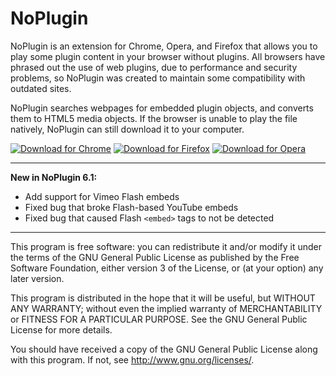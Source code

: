 NoPlugin
================
NoPlugin is an extension for Chrome, Opera, and Firefox that allows you to play some plugin content in your browser without plugins. All browsers have phrased out the use of web plugins, due to performance and security problems, so NoPlugin was created to maintain some compatibility with outdated sites.

NoPlugin searches webpages for embedded plugin objects, and converts them to HTML5 media objects. If the browser is unable to play the file natively, NoPlugin can still download it to your computer.

[![Download for Chrome](https://corbin.io/img/chrome-button.png)](https://chrome.google.com/webstore/detail/noplugin-previously-quick/llpahfhchhlfdigfpeimeagojnkgeice) [![Download for Firefox](https://corbin.io/img/firefox-button.png)](https://addons.mozilla.org/en-US/firefox/addon/noplugin/) [![Download for Opera](https://corbin.io/img/opera-button.png)](https://addons.opera.com/en/extensions/details/noplugin/)

---------------------------------------------------------

**New in NoPlugin 6.1:**

- Add support for Vimeo Flash embeds
- Fixed bug that broke Flash-based YouTube embeds
- Fixed bug that caused Flash `<embed>` tags to not be detected
 
---------------------------------------------------------

This program is free software: you can redistribute it and/or modify
it under the terms of the GNU General Public License as published by
the Free Software Foundation, either version 3 of the License, or
(at your option) any later version.

This program is distributed in the hope that it will be useful,
but WITHOUT ANY WARRANTY; without even the implied warranty of
MERCHANTABILITY or FITNESS FOR A PARTICULAR PURPOSE.  See the
GNU General Public License for more details.

You should have received a copy of the GNU General Public License
along with this program.  If not, see <http://www.gnu.org/licenses/>.
